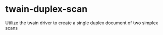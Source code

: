 # twain-duplex-scan
Utilize the twain driver to create a single duplex document of two simplex scans
